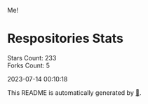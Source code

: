 Me!

# Respositories Stats
Stars Count: 233  
Forks Count: 5

2023-07-14 00:10:18  

This README is automatically generated by [🐰](https://github.com/rnitta/rnitta).

